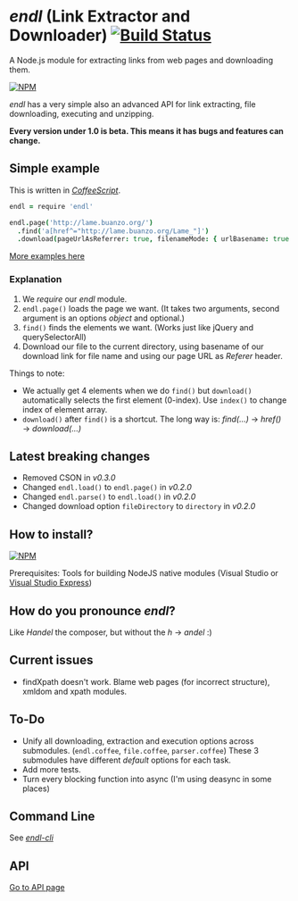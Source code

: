 # *endl* (Link Extractor and Downloader) [![Build Status](https://travis-ci.org/dogancelik/endl.svg?branch=master)](https://travis-ci.org/dogancelik/endl)
A Node.js module for extracting links from web pages and downloading them.

[![NPM](https://nodei.co/npm/endl.png?downloads=true&stars=true)](https://nodei.co/npm/endl/)

*endl* has a very simple also an advanced API for link extracting, file downloading, executing and unzipping.

**Every version under 1.0 is beta. This means it has bugs and features can change.**

## Simple example
This is written in [*CoffeeScript*](https://github.com/jashkenas/coffeescript).

```coffee
endl = require 'endl'

endl.page('http://lame.buanzo.org/')
  .find('a[href^="http://lame.buanzo.org/Lame_"]')
  .download(pageUrlAsReferrer: true, filenameMode: { urlBasename: true })
```

[More examples here](https://github.com/dogancelik/endl/wiki/Examples)

### Explanation
1. We *require* our *endl* module.
2. `endl.page()` loads the page we want. (It takes two arguments, second argument is an options *object* and optional.)
3. `find()` finds the elements we want. (Works just like jQuery and querySelectorAll)
4. Download our file to the current directory, using basename of our download link for file name and using our page URL as *Referer* header.

Things to note:
* We actually get 4 elements when we do `find()` but `download()` automatically selects the first element (0-index). Use `index()` to change index of element array.
* `download()` after `find()` is a shortcut. The long way is: *find(...)* → *href()* → *download(...)*

## Latest breaking changes
* Removed CSON in *v0.3.0*
* Changed `endl.load()` to `endl.page()` in *v0.2.0*
* Changed `endl.parse()` to `endl.load()` in *v0.2.0*
* Changed download option `fileDirectory` to `directory` in *v0.2.0*

## How to install?
[![NPM](https://nodei.co/npm/endl.png?mini=true)](https://nodei.co/npm/endl/)

Prerequisites: Tools for building NodeJS native modules (Visual Studio or [Visual Studio Express](https://www.visualstudio.com/en-us/products/visual-studio-express-vs.aspx))

## How do you pronounce *endl*?
Like *Handel* the composer, but without the *h* → *andel* :)

## Current issues
* findXpath doesn't work. Blame web pages (for incorrect structure), xmldom and xpath modules.

## To-Do
* Unify all downloading, extraction and execution options across submodules. (`endl.coffee`, `file.coffee`, `parser.coffee`) These 3 submodules have different *default* options for each task.
* Add more tests.
* Turn every blocking function into async (I'm using deasync in some places)

## Command Line
See [*endl-cli*](https://github.com/dogancelik/endl-cli)

## API
[Go to API page](https://github.com/dogancelik/endl/wiki/API)
